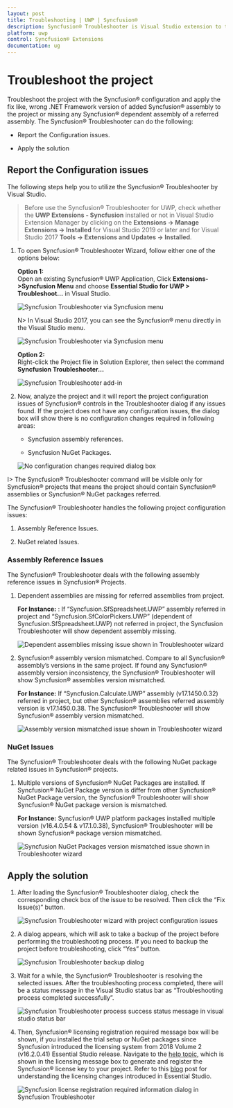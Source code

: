 ```yaml
---
layout: post
title: Troubleshooting | UWP | Syncfusion®
description: Syncfusion® Troubleshooter is Visual Studio extension to troubleshoot the configuration issues in Syncfusion® assembly reference, webconfig entries in projects.
platform: uwp
control: Syncfusion® Extensions
documentation: ug
---
```


# Troubleshoot the project

Troubleshoot the project with the Syncfusion® configuration and apply the fix like, wrong .NET Framework version of added Syncfusion® assembly to the project or missing any Syncfusion® dependent assembly of a referred assembly. The Syncfusion® Troubleshooter can do the following:

* Report the Configuration issues.  

* Apply the solution

## Report the Configuration issues

The following steps help you to utilize the Syncfusion® Troubleshooter by Visual Studio. 

> Before use the Syncfusion® Troubleshooter for UWP, check whether the **UWP Extensions - Syncfusion** installed or not in Visual Studio Extension Manager by clicking on the **Extensions -> Manage Extensions -> Installed** for Visual Studio 2019 or later and for Visual Studio 2017 **Tools -> Extensions and Updates -> Installed**.

1. To open Syncfusion® Troubleshooter Wizard, follow either one of the options below: 
   
   **Option 1:**  
   Open an existing Syncfusion® UWP Application, Click **Extensions->Syncfusion Menu** and choose **Essential Studio for UWP > Troubleshoot…** in Visual Studio.

   ![Syncfusion Troubleshooter via Syncfusion menu](SyncfusionTroubleshooter_images/Syncfusion_Menu_Troubleshooter-latest.png)

   N> In Visual Studio 2017, you can see the Syncfusion® menu directly in the Visual Studio menu.

   ![Syncfusion Troubleshooter via Syncfusion menu](SyncfusionTroubleshooter_images/Syncfusion_Menu_Troubleshooter.png)

   **Option 2:**  
   Right-click the Project file in Solution Explorer, then select the command **Syncfusion Troubleshooter…**

   ![Syncfusion Troubleshooter add-in](SyncfusionTroubleshooter_images/SyncfusionTroubleshooter-img1.png)

2. Now, analyze the project and it will report the project configuration issues of Syncfusion® controls in the Troubleshooter dialog if any issues found. If the project does not have any configuration issues, the dialog box will show there is no configuration changes required in following areas:

     * Syncfusion assembly references.

     * Syncfusion NuGet Packages. 

   ![No configuration changes required dialog box](SyncfusionTroubleshooter_images/SyncfusionTroubleshooter-img2.png)

I> The Syncfusion® Troubleshooter command will be visible only for Syncfusion® projects that means the project should contain Syncfusion® assemblies or Syncfusion® NuGet packages referred.

The Syncfusion® Troubleshooter handles the following project configuration issues: 

1. Assembly Reference Issues.

2. NuGet related Issues.

### Assembly Reference Issues

The Syncfusion® Troubleshooter deals with the following assembly reference issues in Syncfusion® Projects. 

1. Dependent assemblies are missing for referred assemblies from project. 

   **For Instance:**  : If “Syncfusion.SfSpreadsheet.UWP” assembly referred in project and “Syncfusion.SfColorPickers.UWP” (dependent of Syncfusion.SfSpreadsheet.UWP) not referred in project, the Syncfusion Troubleshooter will show dependent assembly missing.

   ![Dependent assemblies missing issue shown in Troubleshooter wizard](SyncfusionTroubleshooter_images/SyncfusionTroubleshooter-img3.png)

2. Syncfusion® assembly version mismatched. Compare to all Syncfusion® assembly’s versions in the same project. If found any Syncfusion® assembly version inconsistency, the Syncfusion® Troubleshooter will show Syncfusion® assemblies version mismatched. 

   **For Instance:**  If “Syncfusion.Calculate.UWP” assembly (v17.1450.0.32) referred in project, but other Syncfusion® assemblies referred assembly version is v17.1450.0.38. The Syncfusion® Troubleshooter will show Syncfusion® assembly version mismatched.

   ![Assembly version mismatched issue shown in Troubleshooter wizard](SyncfusionTroubleshooter_images/SyncfusionTroubleshooter-img4.png)

### NuGet Issues

The Syncfusion® Troubleshooter deals with the following NuGet package related issues in Syncfusion® projects. 

1. Multiple versions of Syncfusion® NuGet Packages are installed. If Syncfusion® NuGet Package version is differ from other Syncfusion® NuGet Package version, the Syncfusion® Troubleshooter will show Syncfusion® NuGet package version is mismatched. 

   **For Instance:** Syncfusion® UWP platform packages installed multiple version (v16.4.0.54 & v17.1.0.38), Syncfusion® Troubleshooter will be shown Syncfusion® package version mismatched.
 
   ![Syncfusion NuGet Packages version mismatched issue shown in Troubleshooter wizard](SyncfusionTroubleshooter_images/SyncfusionTroubleshooter-img5.png)

## Apply the solution

1. After loading the Syncfusion® Troubleshooter dialog, check the corresponding check box of the issue to be resolved. Then click the “Fix Issue(s)” button. 

   ![Syncfusion Troubleshooter wizard with project configuration issues](SyncfusionTroubleshooter_images/SyncfusionTroubleshooter-img6.png)

2. A dialog appears, which will ask to take a backup of the project before performing the troubleshooting process. If you need to backup the project before troubleshooting, click “Yes” button. 

   ![Syncfusion Troubleshooter backup dialog](SyncfusionTroubleshooter_images/SyncfusionTroubleshooter-img7.jpeg)

3. Wait for a while, the Syncfusion® Troubleshooter is resolving the selected issues. After the troubleshooting process completed, there will be a status message in the Visual Studio status bar as “Troubleshooting process completed successfully”.

   ![Syncfusion Troubleshooter process success status message in visual studio status bar](SyncfusionTroubleshooter_images/SyncfusionTroubleshooter-img8.jpeg)

4. Then, Syncfusion® licensing registration required message box will be shown, if you installed the trial setup or NuGet packages since Syncfusion introduced the licensing system from 2018 Volume 2 (v16.2.0.41) Essential Studio release. Navigate to the  [help topic](https://help.syncfusion.com/common/essential-studio/licensing/license-key#how-to-generate-syncfusion-license-key), which is shown in the licensing message box to generate and register the Syncfusion® license key to your project. Refer to this [blog](https://blog.syncfusion.com/post/Whats-New-in-2018-Volume-2-Licensing-Changes-in-the-1620x-Version-of-Essential-Studio.aspx) post for understanding the licensing changes introduced in Essential Studio.   

   ![Syncfusion license registration required information dialog in Syncfusion Troubleshooter](SyncfusionTroubleshooter_images/SyncfusionTroubleshooter-img9.jpeg)